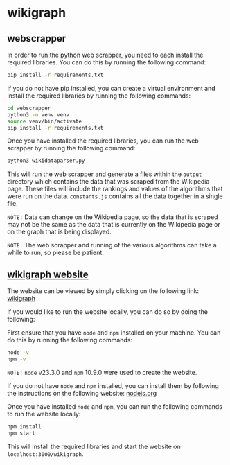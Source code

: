 # wikigraph

## webscrapper

In order to run the python web scrapper, you need to each install the required libraries. You can do this by running the following command:

```bash
pip install -r requirements.txt
```

If you do not have pip installed, you can create a virtual environment and install the required libraries by running the following commands:

```bash
cd webscrapper
python3 -m venv venv
source venv/bin/activate
pip install -r requirements.txt
```

Once you have installed the required libraries, you can run the web scrapper by running the following command:

```bash
python3 wikidataparser.py
```

This will run the web scrapper and generate a files within the `output` directory which contains the data that was scraped from the Wikipedia page. These files will include the rankings and values of the algorithms that were run on the data. `constants.js` contains all the data together in a single file.

`NOTE:` Data can change on the Wikipedia page, so the data that is scraped may not be the same as the data that is currently on the Wikipedia page or on the graph that is being displayed.

`NOTE:` The web scrapper and running of the various algorithms can take a while to run, so please be patient. 

## [wikigraph website](https://superpatrex.github.io/wikigraph/)

The website can be viewed by simply clicking on the following link: [wikigraph](https://superpatrex.github.io/wikigraph/)

If you would like to run the website locally, you can do so by doing the following:

First ensure that you have `node` and `npm` installed on your machine. You can do this by running the following commands:

```bash
node -v
npm -v
```

`NOTE:` `node` v23.3.0 and `npm` 10.9.0 were used to create the website.

If you do not have `node` and `npm` installed, you can install them by following the instructions on the following website: [nodejs.org](https://nodejs.org/)

Once you have installed `node` and `npm`, you can run the following commands to run the website locally:

```bash
npm install
npm start
```

This will install the required libraries and start the website on `localhost:3000/wikigraph`.